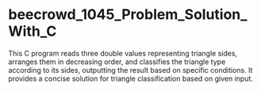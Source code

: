 # beecrowd_1045_Problem_Solution_With_C
This C program reads three double values representing triangle sides, arranges them in decreasing order, and classifies the triangle type according to its sides, outputting the result based on specific conditions. It provides a concise solution for triangle classification based on given input.

